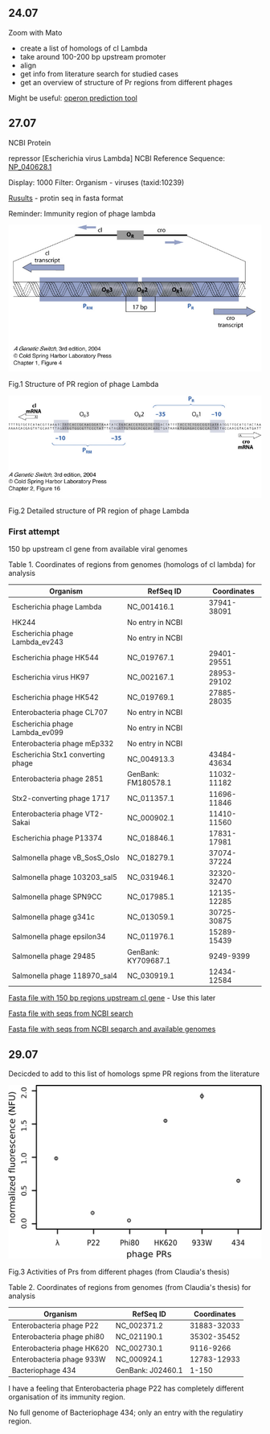 ## 24.07

Zoom with Mato

- create a list of homologs of cI Lambda
- take around 100-200 bp upstream promoter
- align
- get info from literature search for studied cases
- get an overview of structure of Pr regions from different phages

Might be useful: [operon prediction tool](http://www.softberry.com/berry.phtml?topic=index&group=programs&subgroup=gfindb&gclid=Cj0KCQjwjer4BRCZARIsABK4QeUp8Z9j2BHO1GEtD2Igz7hu5hHQCUDW8dKenXb9X3W8Ym7MdT6olssaAmAWEALw_wcB)

## 27.07

NCBI Protein

repressor [Escherichia virus Lambda]
NCBI Reference Sequence: [NP_040628.1](https://www.ncbi.nlm.nih.gov/protein/NP_040628.1)

Display: 1000
Filter: Organism - viruses (taxid:10239)

[Rusults](https://github.com/agreshno/Mato/blob/master/seqdump%20(2).txt) - protin seq in fasta format

Reminder: Immunity region of phage lambda

![immunity_reg_L_phage](https://github.com/agreshno/Mato/blob/master/immunity_region_lambda_phage.jpg)

Fig.1 Structure of PR region of phage Lambda

![im_region_L_phage_seq](https://github.com/agreshno/Mato/blob/master/immunity_region_lambda_phage_seq.jpg)

Fig.2 Detailed structure of PR region of phage Lambda

### First attempt

150 bp upstream cI gene from available viral genomes

Table 1. Coordinates of regions from genomes (homologs of cI lambda) for analysis

Organism | RefSeq ID | Coordinates
--|--|--
Escherichia phage Lambda | NC_001416.1 | 37941-38091
HK244 | No entry in NCBI | 
Escherichia phage Lambda_ev243 | No entry in NCBI |
Escherichia phage HK544 | NC_019767.1 | 29401-29551
Escherichia virus HK97 | NC_002167.1 | 28953-29102
Escherichia phage HK542 | NC_019769.1 | 27885-28035
Enterobacteria phage CL707 | No entry in NCBI |
Escherichia phage Lambda_ev099 | No entry in NCBI |
Enterobacteria phage mEp332 | No entry in NCBI |
Escherichia Stx1 converting phage | NC_004913.3 | 43484-43634
Enterobacteria phage 2851 | GenBank: FM180578.1 | 11032-11182
Stx2-converting phage 1717 | NC_011357.1 | 11696-11846
Enterobacteria phage VT2-Sakai | NC_000902.1 | 11410-11560
Escherichia phage P13374 | NC_018846.1 | 17831-17981
Salmonella phage vB_SosS_Oslo | NC_018279.1 | 37074-37224
Salmonella phage 103203_sal5 | NC_031946.1 | 32320-32470
Salmonella phage SPN9CC | NC_017985.1 | 12135-12285
Salmonella phage g341c | NC_013059.1 | 30725-30875
Salmonella phage epsilon34 | NC_011976.1 | 15289-15439
Salmonella phage 29485 | GenBank: KY709687.1 | 9249-9399
Salmonella phage 118970_sal4 | NC_030919.1 | 12434-12584

[Fasta file with 150 bp regions upstream cI gene](https://github.com/agreshno/Mato/blob/master/seq/upstream_cI_phages.txt) - Use this later

[Fasta file with seqs from NCBI search](https://github.com/agreshno/Mato/blob/master/seq/cI_lambda_homoligs_complete%20seqs.txt)

[Fasta file with seqs from NCBI seqarch and available genomes](https://github.com/agreshno/Mato/blob/master/seq/cI_lambda_homologs_complete-seqs_with_genomes_av.txt)

## 29.07

Decicded to add to this list of homologs spme PR regions from the literature

![Pr_regions](https://github.com/agreshno/Mato/blob/master/rel(Lambda)_PR.png)

Fig.3 Activities of Prs from different phages (from Claudia's thesis)

Table 2. Coordinates of regions from genomes (from Claudia's thesis) for analysis

Organism | RefSeq ID | Coordinates
--|--|--
Enterobacteria phage P22 | NC_002371.2 | 31883-32033
Enterobacteria phage phi80 | NC_021190.1 | 35302-35452
Enterobacteria phage HK620 | NC_002730.1 | 9116-9266
Enterobacteria phage 933W | NC_000924.1 | 12783-12933
Bacteriophage 434 | GenBank: J02460.1 | 1-150

I have a feeling that Enterobacteria phage P22 has completely different organisation of its immunity region.

No full genome of Bacteriophage 434; only an entry with the regulatiry region.

